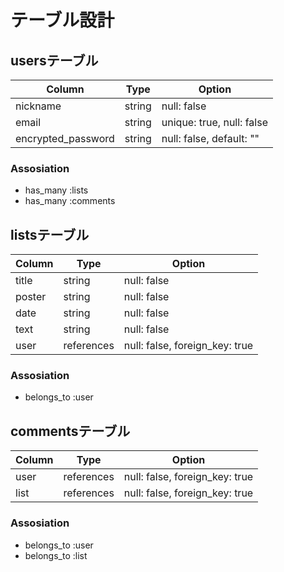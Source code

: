 # テーブル設計

## usersテーブル

| Column             | Type   | Option                    |
| ---------------    | ------ | ------------------------- |
| nickname           | string | null: false               |
| email              | string | unique: true, null: false |
| encrypted_password | string | null: false,  default: "" |

### Assosiation
- has_many :lists
- has_many :comments

## listsテーブル

| Column | Type       | Option                         |
| -------| ---------- | ------------------------------ |
| title  | string     | null: false                    |
| poster | string     | null: false                    |
| date   | string     | null: false                    |
| text   | string     | null: false                    |
| user   | references | null: false, foreign_key: true |

### Assosiation
- belongs_to :user

## commentsテーブル

| Column | Type       | Option                         |
| -------| ---------- | ------------------------------ |
| user   | references | null: false, foreign_key: true |
| list   | references | null: false, foreign_key: true |

### Assosiation
- belongs_to :user
- belongs_to :list
